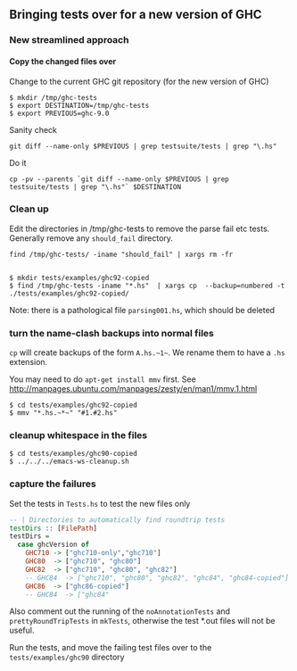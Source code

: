 ## Bringing tests over for a new version of GHC

### New streamlined approach

#### Copy the changed files over

Change to the current GHC git repository (for the new version of GHC)

    $ mkdir /tmp/ghc-tests
    $ export DESTINATION=/tmp/ghc-tests
    $ export PREVIOUS=ghc-9.0

Sanity check

    git diff --name-only $PREVIOUS | grep testsuite/tests | grep "\.hs"

Do it

    cp -pv --parents `git diff --name-only $PREVIOUS | grep testsuite/tests | grep "\.hs"` $DESTINATION

### Clean up

Edit the directories in /tmp/ghc-tests to remove the parse fail etc
tests. Generally remove any `should_fail` directory.

    find /tmp/ghc-tests/ -iname "should_fail" | xargs rm -fr


    $ mkdir tests/examples/ghc92-copied
    $ find /tmp/ghc-tests -iname "*.hs"  | xargs cp  --backup=numbered -t ./tests/examples/ghc92-copied/

Note: there is a pathological file `parsing001.hs`, which should be deleted

### turn the name-clash backups into normal files

`cp` will create backups of the form `A.hs.~1~`. We rename them to have a `.hs`
extension.

You may need to do `apt-get install mmv` first.
See http://manpages.ubuntu.com/manpages/zesty/en/man1/mmv.1.html

    $ cd tests/examples/ghc92-copied
    $ mmv "*.hs.~*~" "#1.#2.hs"

### cleanup whitespace in the files

    $ cd tests/examples/ghc90-copied
    $ ../../../emacs-ws-cleanup.sh


### capture the failures

Set the tests in `Tests.hs` to test the new files only

```haskell
-- | Directories to automatically find roundtrip tests
testDirs :: [FilePath]
testDirs =
  case ghcVersion of
    GHC710 -> ["ghc710-only","ghc710"]
    GHC80  -> ["ghc710", "ghc80"]
    GHC82  -> ["ghc710", "ghc80", "ghc82"]
    -- GHC84  -> ["ghc710", "ghc80", "ghc82", "ghc84", "ghc84-copied"]
    GHC86  -> ["ghc86-copied"]
    -- GHC84  -> ["ghc84"
```

Also comment out the running of the `noAnnotationTests` and
`prettyRoundTripTests` in `mkTests`, otherwise the test *.out files
will not be useful.

Run the tests, and move the failing test files over to the
`tests/examples/ghc90` directory
